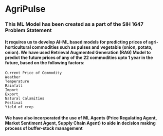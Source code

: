 # AgriPulse
### This ML Model has been created as a part of the SIH 1647 Problem Statement
#### It requires us to develop AI-ML based models for predicting prices of agri-horticultural commodities such as pulses and vegetable (onion, potato, onion). We have used Retrieval Augmented Generation (RAG) Model to predict the future prices of any of the 22 commodities upto 1 year in the future, based on the following factors:
    Current Price of Commodity
    Weather
    Temperature
    Rainfall
    Import
    Export
    Natural Calamities
    Festival
    Yield of crop

#### We have also incorporated the use of ML Agents (Price Regulating Agent, Market Sentiment Agent, Supply Chain Agent) to aide in decision making process of buffer-stock management
